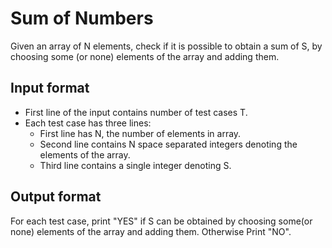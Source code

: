 # Sum of Numbers

Given an array of N elements, check if it is possible to obtain a sum of S, by choosing some (or none) elements of the array and adding them.

## Input format

- First line of the input contains number of test cases T.
- Each test case has three lines:
  - First line has N, the number of elements in array.
  - Second line contains N space separated integers denoting the elements of the array.
  - Third line contains a single integer denoting S.

## Output format

For each test case, print "YES" if S can be obtained by choosing some(or none) elements of the array and adding them. Otherwise Print "NO".
